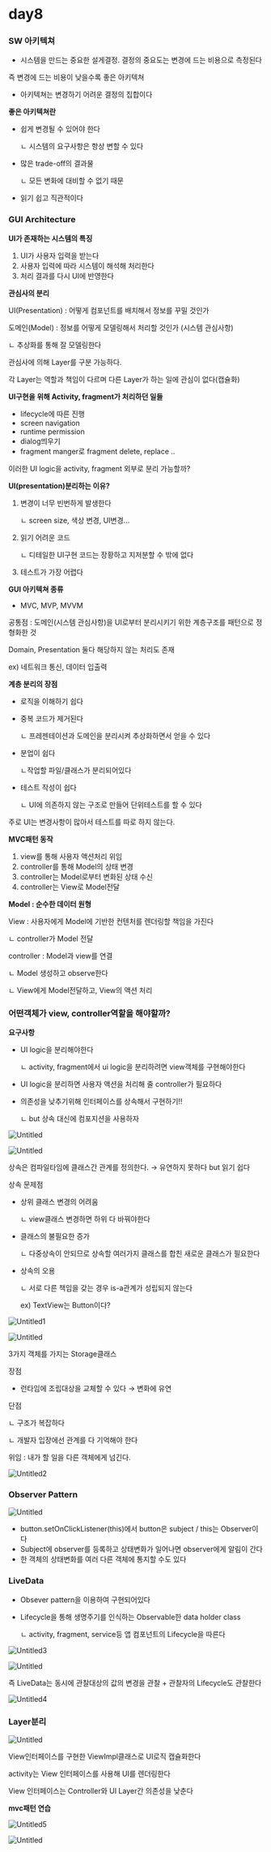 # day8

### **SW 아키텍쳐**

- 시스템을 만드는 중요한 설게결정. 결정의 중요도는 변경에 드는 비용으로 측정된다

즉 변경에 드는 비용이 낮을수록 좋은 아키텍쳐

- 아키텍쳐는 변경하기 어려운 결정의 집합이다

**좋은 아키텍쳐란**

- 쉽게 변경될 수 있어야 한다

    ㄴ 시스템의 요구사항은 항상 변할 수 있다

- 많은 trade-off의 결과물

    ㄴ 모든 변화에 대비할 수 없기 때문

- 읽기 쉽고 직관적이다

### **GUI Architecture**

**UI가 존재하는 시스템의 특징**

1. UI가 사용자 입력을 받는다
2. 사용자 입력에 따라 시스템이 해석해 처리한다
3. 처리 결과를 다시 UI에 반영한다

**관심사의 분리**

UI(Presentation) : 어떻게 컴포넌트를 배치해서 정보를 꾸밀 것인가

도메인(Model) : 정보를 어떻게 모델링해서 처리할 것인가 (시스템 관심사항)

ㄴ 추상화를 통해 잘 모델링한다

관심사에 의해 Layer를 구분 가능하다.

각 Layer는 역할과 책임이 다르며 다른 Layer가 하는 일에 관심이 없다(캡슐화)

**UI구현을 위해 Activity, fragment가 처리하던 일들**

- lifecycle에 따른 진행
- screen navigation
- runtime permission
- dialog띄우기
- fragment manger로 fragment delete, replace ..

이러한 UI logic을 activity, fragment 외부로 분리 가능할까?

**UI(presentation)분리하는 이유?**

1. 변경이 너무 빈번하게 발생한다

    ㄴ screen size, 색상 변경, UI변경...

2. 읽기 어려운 코드

    ㄴ 디테일한 UI구현 코드는 장황하고 지저분할 수 밖에 없다

3. 테스트가 가장 어렵다

**GUI 아키텍쳐 종류**

- MVC, MVP, MVVM

공통점 : 도메인(시스템 관심사항)을 UI로부터 분리시키기 위한 계층구조를 패턴으로 정형화한 것 

Domain, Presentation 둘다 해당하지 않는 처리도 존재

ex) 네트워크 통신, 데이터 입출력

**계층 분리의 장점**

- 로직을 이해하기 쉽다
- 중복 코드가 제거된다

    ㄴ 프레젠테이션과 도메인을 분리시켜 추상화하면서 얻을 수 있다

- 분업이 쉽다

    ㄴ작업할 파일/클래스가 분리되어있다

- 테스트 작성이 쉽다

    ㄴ UI에 의존하지 않는 구조로 만들어 단위테스트를 할 수 있다

주로 UI는 변경사항이 많아서 테스트를 따로 하지 않는다.

**MVC패턴 동작**

1. view를 통해 사용자 액션처리 위임
2. controller를 통해 Model의 상태 변경
3. controller는 Model로부터 변화된 상태 수신
4. controller는 View로 Model전달

**Model : 순수한 데이터 원형**

View : 사용자에게 Model에 기반한 컨텐처를 렌더링할 책임을 가진다

ㄴ controller가 Model 전달

controller : Model과 view를 연결

ㄴ Model 생성하고 observe한다

ㄴ View에게 Model전달하고, View의 액션 처리

### **어떤객체가 view, controller역할을 해야할까?**

**요구사항**

- UI logic을 분리해야한다

    ㄴ activity, fragment에서 ui logic을 분리하려면 view객체를 구현해야한다

- UI logic을 분리하면 사용자 액션을 처리해 줄 controller가 필요하다
- 의존성을 낮추기위해 인터페이스를 상속해서 구현하기!!

    ㄴ but 상속 대신에 컴포지션을 사용하자

![Untitled](./day8/Untitled.png)

![Untitled](day8%20bd587ae1349641c6ba4c72e4b6ae28ee/Untitled.png)

상속은 컴파일타임에 클래스간 관계를 정의한다. → 유연하지 못하다 but 읽기 쉽다

상속 문제점

- 상위 클래스 변경의 어려움

    ㄴ view클래스 변경하면 하위 다 바꿔야한다

- 클래스의 불필요한 증가

    ㄴ 다중상속이 안되므로 상속할 여러가지 클래스를 합친 새로운 클래스가 필요한다 

- 상속의 오용

    ㄴ 서로 다른 책임을 갖는 경우 is-a관계가 성립되지 않는다

    ex) TextView는 Button이다?

![Untitled1](./day8/Untitled1.png)

![Untitled](day8%20bd587ae1349641c6ba4c72e4b6ae28ee/Untitled%201.png)

3가지 객체를 가지는 Storage클래스

장점

- 런타임에 조립대상을 교체할 수 있다 → 변화에 유연

단점 

 ㄴ 구조가 복잡하다

 ㄴ 개발자 입장에선 관계를 다 기억해야 한다

위임 : 내가 할 일을 다른 객체에게 넘긴다.

![Untitled2](./day8/Untitled2.png)

### **Observer Pattern**

![Untitled](day8%20bd587ae1349641c6ba4c72e4b6ae28ee/Untitled%202.png)

- button.setOnClickListener(this)에서 button은 subject / this는 Observer이다
- Subject에 observer를 등록하고 상태변화가 일어나면 observer에게 알림이 간다
- 한 객체의 상태변화를 여러 다른 객체에 통지할 수도 있다

### **LiveData**

- Obsever pattern을 이용하여 구현되어있다
- Lifecycle을 통해 생명주기를 인식하는 Observable한 data holder class

    ㄴ activity, fragment, service등 앱 컴포넌트의 Lifecycle을 따른다

![Untitled3](./day8/Untitled3.png)

![Untitled](day8%20bd587ae1349641c6ba4c72e4b6ae28ee/Untitled%203.png)

즉 LiveData는 동시에  관찰대상의 값의 변경을 관찰 + 관찰자의 Lifecycle도 관찰한다

![Untitled4](./day8/Untitled4.png)

### **Layer분리**

![Untitled](day8%20bd587ae1349641c6ba4c72e4b6ae28ee/Untitled%204.png)

View인터페이스를 구현한 ViewImpl클래스로 UI로직 캡슐화한다

activity는 View 인터페이스를 사용해 UI를 렌더링한다

View 인터페이스는 Controller와 UI Layer간 의존성을 낮춘다

**mvc패턴 연습**

![Untitled5](./day8/Untitled5.png)

![Untitled](day8%20bd587ae1349641c6ba4c72e4b6ae28ee/Untitled%205.png)